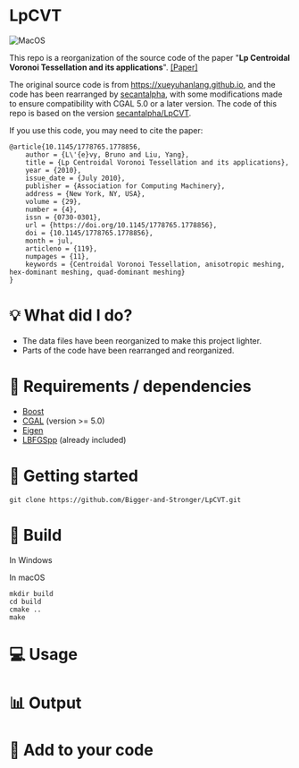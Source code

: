 # LpCVT
![MacOS](https://github.com/Bigger-and-Stronger/LpCVT/actions/workflows/macos-build.yml/badge.svg)

This repo is a reorganization of the source code of the paper "**Lp Centroidal Voronoi Tessellation and its applications**". [[Paper]](https://dl.acm.org/doi/abs/10.1145/1778765.1778856)

The original source code is from https://xueyuhanlang.github.io, and the code has been rearranged by [secantalpha](https://github.com/secantalpha), with some modifications made to ensure compatibility with CGAL 5.0 or a later version. The code of this repo is based on the version [secantalpha/LpCVT](https://github.com/secantalpha/LpCVT).

If you use this code, you may need to cite the paper:

```
@article{10.1145/1778765.1778856,
    author = {L\'{e}vy, Bruno and Liu, Yang},
    title = {Lp Centroidal Voronoi Tessellation and its applications},
    year = {2010},
    issue_date = {July 2010},
    publisher = {Association for Computing Machinery},
    address = {New York, NY, USA},
    volume = {29},
    number = {4},
    issn = {0730-0301},
    url = {https://doi.org/10.1145/1778765.1778856},
    doi = {10.1145/1778765.1778856},
    month = jul,
    articleno = {119},
    numpages = {11},
    keywords = {Centroidal Voronoi Tessellation, anisotropic meshing, hex-dominant meshing, quad-dominant meshing}
}
```

# :bulb: What did I do?
- The data files have been reorganized to make this project lighter.
- Parts of the code have been rearranged and reorganized.

# :link: Requirements / dependencies

- [Boost](https://www.boost.org)
- [CGAL](https://www.cgal.org/index.html) (version >= 5.0)
- [Eigen](https://eigen.tuxfamily.org/index.php?title=Main_Page)
- [LBFGSpp](https://github.com/yixuan/LBFGSpp) (already included)

# :checkered_flag: Getting started

```
git clone https://github.com/Bigger-and-Stronger/LpCVT.git
```

# :hammer: Build

In Windows

In macOS
```
mkdir build
cd build
cmake ..
make
```

# :computer: Usage

# :bar_chart: Output

# :children_crossing: Add to your code
